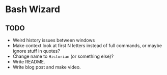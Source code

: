 # Bash Wizard

## TODO

* Weird history issues between windows
* Make context look at first N letters instead of full commands, or maybe ignore stuff in quotes?
* Change name to `Historian` (or something else)?
* Write README.
* Write blog post and make video.
